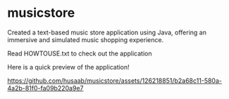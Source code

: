 # musicstore
Created a text-based music store application using Java, offering an immersive and simulated music shopping experience.

Read HOWTOUSE.txt to check out the application

Here is a quick preview of the application!


https://github.com/husaab/musicstore/assets/126218851/b2a68c11-580a-4a2b-81f0-fa09b220a9e7





